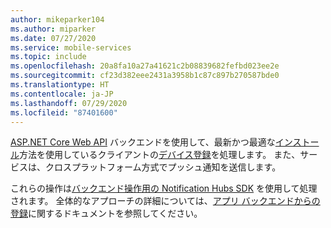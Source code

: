 ```yaml
---
author: mikeparker104
ms.author: miparker
ms.date: 07/27/2020
ms.service: mobile-services
ms.topic: include
ms.openlocfilehash: 20a8fa10a27a41621c2b08839682fefbd023ee2e
ms.sourcegitcommit: cf23d382eee2431a3958b1c87c897b270587bde0
ms.translationtype: HT
ms.contentlocale: ja-JP
ms.lasthandoff: 07/29/2020
ms.locfileid: "87401600"
---
```

[ASP.NET Core Web API](https://dotnet.microsoft.com/apps/aspnet/apis) バックエンドを使用して、最新かつ最適な[インストール](https://docs.microsoft.com/azure/notification-hubs/notification-hubs-push-notification-registration-management#installations)方法を使用しているクライアントの[デバイス登録](https://docs.microsoft.com/azure/notification-hubs/notification-hubs-push-notification-registration-management#what-is-device-registration)を処理します。 また、サービスは、クロスプラットフォーム方式でプッシュ通知を送信します。 

これらの操作は[バックエンド操作用の Notification Hubs SDK](https://www.nuget.org/packages/Microsoft.Azure.NotificationHubs/) を使用して処理されます。 全体的なアプローチの詳細については、[アプリ バックエンドからの登録](https://docs.microsoft.com/azure/notification-hubs/notification-hubs-push-notification-registration-management#registration-management-from-a-backend)に関するドキュメントを参照してください。
